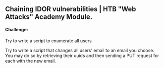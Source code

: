 ## Chaining IDOR vulnerabilities | HTB "Web Attacks" Academy Module.

#### Challenge:
Try to write a script to enumerate all users

Try to write a script that changes all users' email to an email you choose. You may do so by retrieving their uuids and then sending a PUT request for each with the new email.

